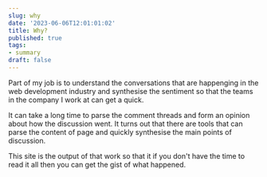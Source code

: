 ```yaml
---
slug: why
date: '2023-06-06T12:01:01:02'
title: Why?
published: true
tags:
- summary
draft: false
---
```


Part of my job is to understand the conversations that are happenging in the web 
development industry and synthesise the sentiment so that the teams in the company 
I work at can get a quick.

It can take a long time to parse the comment threads and form an opinion about how 
the discussion went. It turns out that there are tools that can parse the content of 
page and quickly synthesise the main points of discussion.

This site is the output of that work so that it if you don't have the time to read it
all then you can get the gist of what happened.